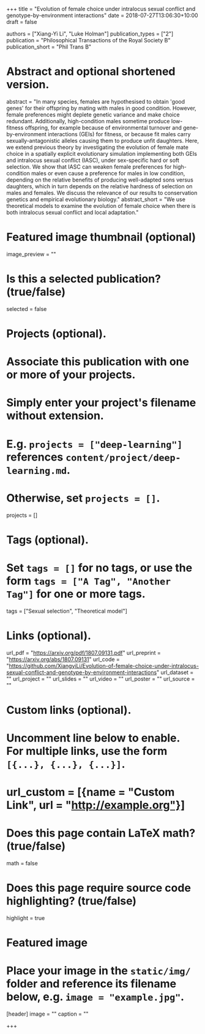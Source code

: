 +++
title = "Evolution of female choice under intralocus sexual conflict and genotype-by-environment interactions"
date = 2018-07-27T13:06:30+10:00
draft = false

authors = ["Xiang-Yi Li", "Luke Holman"]
publication_types = ["2"]
publication = "Philosophical Transactions of the Royal Society B"
publication_short = "Phil Trans B"

# Abstract and optional shortened version.
abstract = "In many species, females are hypothesised to obtain 'good genes' for their offspring by mating with males in good condition. However, female preferences might deplete genetic variance and make choice redundant. Additionally, high-condition males sometime produce low-fitness offspring, for example because of environmental turnover and gene-by-environment interactions (GEIs) for fitness, or because fit males carry sexually-antagonistic alleles causing them to produce unfit daughters. Here, we extend previous theory by investigating the evolution of female mate choice in a spatially explicit evolutionary simulation implementing both GEIs and intralocus sexual conflict (IASC), under sex-specific hard or soft selection. We show that IASC can weaken female preferences for high-condition males or even cause a preference for males in low condition, depending on the relative benefits of producing well-adapted sons versus daughters, which in turn depends on the relative hardness of selection on males and females. We discuss the relevance of our results to conservation genetics and empirical evolutionary biology."
abstract_short = "We use theoretical models to examine the evolution of female choice when there is both intralocus sexual conflict and local adaptation."

# Featured image thumbnail (optional)
image_preview = ""

# Is this a selected publication? (true/false)
selected = false

# Projects (optional).
#   Associate this publication with one or more of your projects.
#   Simply enter your project's filename without extension.
#   E.g. `projects = ["deep-learning"]` references `content/project/deep-learning.md`.
#   Otherwise, set `projects = []`.
projects = []

# Tags (optional).
#   Set `tags = []` for no tags, or use the form `tags = ["A Tag", "Another Tag"]` for one or more tags.
tags = ["Sexual selection", "Theoretical model"]

# Links (optional).
url_pdf = "https://arxiv.org/pdf/1807.09131.pdf"
url_preprint = "https://arxiv.org/abs/1807.09131"
url_code = "https://github.com/XiangyiLi/Evolution-of-female-choice-under-intralocus-sexual-conflict-and-genotype-by-environment-interactions"
url_dataset = ""
url_project = ""
url_slides = ""
url_video = ""
url_poster = ""
url_source = ""

# Custom links (optional).
#   Uncomment line below to enable. For multiple links, use the form `[{...}, {...}, {...}]`.
# url_custom = [{name = "Custom Link", url = "http://example.org"}]

# Does this page contain LaTeX math? (true/false)
math = false

# Does this page require source code highlighting? (true/false)
highlight = true

# Featured image
# Place your image in the `static/img/` folder and reference its filename below, e.g. `image = "example.jpg"`.
[header]
image = ""
caption = ""

+++
